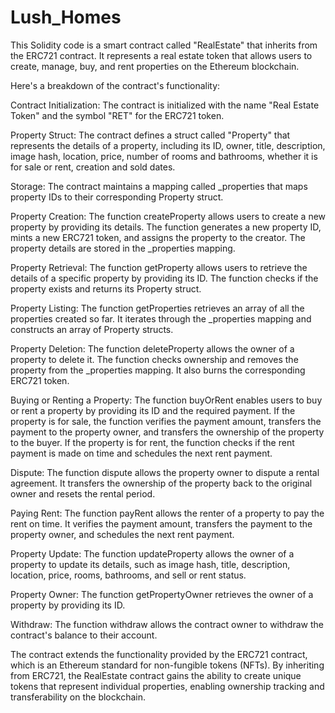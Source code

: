 # Lush_Homes

This Solidity code is a smart contract called "RealEstate" that inherits from the ERC721 contract. It represents a real estate token that allows users to create, manage, buy, and rent properties on the Ethereum blockchain.

Here's a breakdown of the contract's functionality:

Contract Initialization: The contract is initialized with the name "Real Estate Token" and the symbol "RET" for the ERC721 token.

Property Struct: The contract defines a struct called "Property" that represents the details of a property, including its ID, owner, title, description, image hash, location, price, number of rooms and bathrooms, whether it is for sale or rent, creation and sold dates.

Storage: The contract maintains a mapping called _properties that maps property IDs to their corresponding Property struct.

Property Creation: The function createProperty allows users to create a new property by providing its details. The function generates a new property ID, mints a new ERC721 token, and assigns the property to the creator. The property details are stored in the _properties mapping.

Property Retrieval: The function getProperty allows users to retrieve the details of a specific property by providing its ID. The function checks if the property exists and returns its Property struct.

Property Listing: The function getProperties retrieves an array of all the properties created so far. It iterates through the _properties mapping and constructs an array of Property structs.

Property Deletion: The function deleteProperty allows the owner of a property to delete it. The function checks ownership and removes the property from the _properties mapping. It also burns the corresponding ERC721 token.

Buying or Renting a Property: The function buyOrRent enables users to buy or rent a property by providing its ID and the required payment. If the property is for sale, the function verifies the payment amount, transfers the payment to the property owner, and transfers the ownership of the property to the buyer. If the property is for rent, the function checks if the rent payment is made on time and schedules the next rent payment.

Dispute: The function dispute allows the property owner to dispute a rental agreement. It transfers the ownership of the property back to the original owner and resets the rental period.

Paying Rent: The function payRent allows the renter of a property to pay the rent on time. It verifies the payment amount, transfers the payment to the property owner, and schedules the next rent payment.

Property Update: The function updateProperty allows the owner of a property to update its details, such as image hash, title, description, location, price, rooms, bathrooms, and sell or rent status.

Property Owner: The function getPropertyOwner retrieves the owner of a property by providing its ID.

Withdraw: The function withdraw allows the contract owner to withdraw the contract's balance to their account.

The contract extends the functionality provided by the ERC721 contract, which is an Ethereum standard for non-fungible tokens (NFTs). By inheriting from ERC721, the RealEstate contract gains the ability to create unique tokens that represent individual properties, enabling ownership tracking and transferability on the blockchain.




